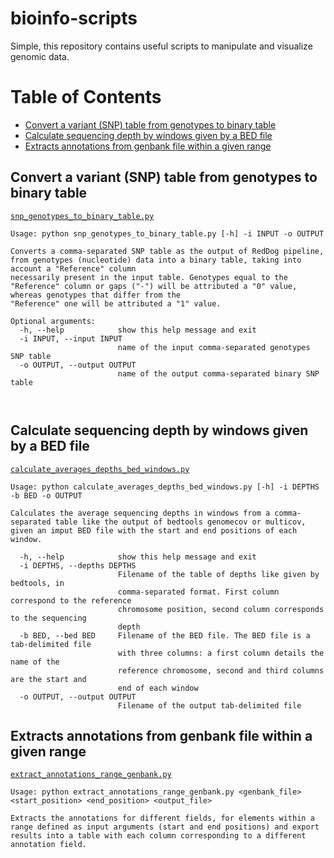 # bioinfo-scripts
Simple, this repository contains useful scripts to manipulate and visualize genomic data.


[TOC]: #

# Table of Contents
- [Convert a variant (SNP) table from genotypes to binary table](#convert-variant-table-from-genotypes-to-binary-table)
- [Calculate sequencing depth by windows given by a BED file](#calculate-sequencing-depth-by-windows-given-by-a-BED-file)
- [Extracts annotations from genbank file within a given range](#extracts-annotations-from-genbank-file-within-a-given-range)



## Convert a variant (SNP) table from genotypes to binary table
[`snp_genotypes_to_binary_table.py`](snp_genotypes_to_binary_table.py)

```
Usage: python snp_genotypes_to_binary_table.py [-h] -i INPUT -o OUTPUT

Converts a comma-separated SNP table as the output of RedDog pipeline, from genotypes (nucleotide) data into a binary table, taking into account a "Reference" column
necessarily present in the input table. Genotypes equal to the "Reference" column or gaps ("-") will be attributed a "0" value, whereas genotypes that differ from the
"Reference" one will be attributed a "1" value.

Optional arguments:
  -h, --help            show this help message and exit
  -i INPUT, --input INPUT
                        name of the input comma-separated genotypes SNP table
  -o OUTPUT, --output OUTPUT
                        name of the output comma-separated binary SNP table

						 
```

## Calculate sequencing depth by windows given by a BED file
[`calculate_averages_depths_bed_windows.py`](calculate_averages_depths_bed_windows.py)

```
Usage: python calculate_averages_depths_bed_windows.py [-h] -i DEPTHS -b BED -o OUTPUT

Calculates the average sequencing depths in windows from a comma-separated table like the output of bedtools genomecov or multicov, given an imput BED file with the start and end positions of each window.

  -h, --help            show this help message and exit
  -i DEPTHS, --depths DEPTHS
                        Filename of the table of depths like given by bedtools, in
                        comma-separated format. First column correspond to the reference
                        chromosome position, second column corresponds to the sequencing
                        depth
  -b BED, --bed BED     Filename of the BED file. The BED file is a tab-delimited file
                        with three columns: a first column details the name of the
                        reference chromosome, second and third columns are the start and
                        end of each window
  -o OUTPUT, --output OUTPUT
                        Filename of the output tab-delimited file

```

## Extracts annotations from genbank file within a given range
[`extract_annotations_range_genbank.py`](extract_annotations_range_genbank.py)

```
Usage: python extract_annotations_range_genbank.py <genbank_file> <start_position> <end_position> <output_file>

Extracts the annotations for different fields, for elements within a range defined as input arguments (start and end positions) and export results into a table with each column corresponding to a different annotation field.

```
